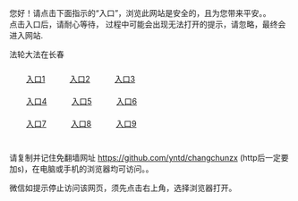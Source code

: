 您好！请点击下面指示的“入口”，浏览此网站是安全的，且为您带来平安。。 <br/>
点击入口后，请耐心等待， 过程中可能会出现无法打开的提示，请忽略，最终会进入网站. </br>

法轮大法在长春<br/>
<div style="padding:10px"><a style="margin:20px" target="_blank" href="https://d18lqb38n2tgc6.cloudfront.net/2Qpsp?ahfxpnq" id="ccLink1" rel="nofollow">入口1</a> <a target="_blank" style="margin:20px" href="https://d1ny7rsjx3uxj.cloudfront.net/2Qpsp?ixsjxtdz" id="ccLink2" rel="nofollow">入口2</a> <a style="margin:20px" target="_blank" href="https://d1d2lqsamnd8qr.cloudfront.net/2Qpsp?zrbouqsx" id="ccLink3" rel="nofollow">入口3</a></div>

<div style="padding:10px" ><a style="margin:20px" target="_blank" href="https://d18lqb38n2tgc6.cloudfront.net/2Qpsp?ahfxpnq" id="ccLink4" rel="nofollow">入口4</a> <a style="margin:20px" href="https://d1ny7rsjx3uxj.cloudfront.net/2Qpsp?ixsjxtdz" target="_blank" id="ccLink5" rel="nofollow">入口5</a> <a style="margin:20px" href="https://d1d2lqsamnd8qr.cloudfront.net/2Qpsp?zrbouqsx" target="_blank" id="ccLink6" rel="nofollow">入口6</a></div>

<div style="padding:10px"><a style="margin:20px" target="_blank" href="https://d18lqb38n2tgc6.cloudfront.net/2Qpsp?ahfxpnq" id="ccLink7" rel="nofollow">入口7</a> <a style="margin:20px" href="https://d1ny7rsjx3uxj.cloudfront.net/2Qpsp?ixsjxtdz" target="_blank" id="ccLink8" rel="nofollow">入口8</a> <a style="margin:20px" target="_blank" href="https://d1d2lqsamnd8qr.cloudfront.net/2Qpsp?zrbouqsx" id="ccLink9" rel="nofollow">入口9</a></div>

<br/>



请复制并记住免翻墙网址 https://github.com/yntd/changchunzx (http后一定要加s)，在电脑或手机的浏览器均可访问。。<br/>

微信如提示停止访问该网页，须先点击右上角，选择浏览器打开。
